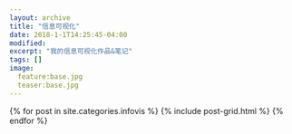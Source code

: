 ```yaml
---
layout: archive
title: "信息可视化"
date: 2018-1-1T14:25:45-04:00
modified:
excerpt: "我的信息可视化作品&笔记"
tags: []
image: 
  feature:base.jpg
  teaser:base.jpg
---
```



<div class="tiles">
{% for post in site.categories.infovis %}
  {% include post-grid.html %}
{% endfor %}
</div>
